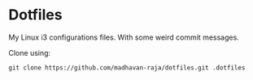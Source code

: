 # Dotfiles

My Linux i3 configurations files. With some weird commit messages.

Clone using:
```
git clone https://github.com/madhavan-raja/dotfiles.git .dotfiles
```
